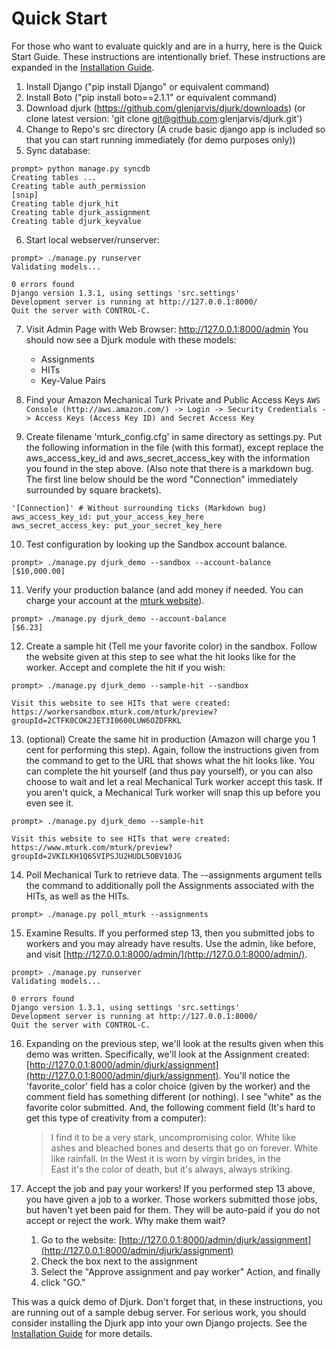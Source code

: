 Quick Start
===========
For those who want to evaluate quickly and are in a hurry, here is the Quick
Start Guide. These instructions are intentionally brief. These instructions are expanded in the [Installation Guide](https://github.com/glenjarvis/djurk/wiki/Installation-Guide).

1. Install Django ("pip install Django" or equivalent command)
2. Install Boto ("pip install boto==2.1.1" or equivalent command)
3. Download djurk (https://github.com/glenjarvis/djurk/downloads)
   (or clone latest version: 'git clone git@github.com:glenjarvis/djurk.git')
4. Change to Repo's src directory
   (A crude basic django app is included so that you can start running immediately (for demo purposes only))
5. Sync database:
```
prompt> python manage.py syncdb  
Creating tables ...  
Creating table auth_permission  
[snip]  
Creating table djurk_hit  
Creating table djurk_assignment  
Creating table djurk_keyvalue
```
6. Start local webserver/runserver:
```
prompt> ./manage.py runserver  
Validating models...  
  
0 errors found  
Django version 1.3.1, using settings 'src.settings'  
Development server is running at http://127.0.0.1:8000/  
Quit the server with CONTROL-C.  
```
7. Visit Admin Page with Web Browser:
    http://127.0.0.1:8000/admin
    You should now see a Djurk module with these models:
    * Assignments
    * HITs
    * Key-Value Pairs
8. Find your Amazon Mechanical Turk Private and Public Access Keys
`AWS Console (http://aws.amazon.com/) -> Login -> Security Credentials -> Access Keys (Access Key ID) and Secret Access Key`

9. Create filename 'mturk_config.cfg' in same directory as settings.py. Put
      the following information in the file (with this format), except replace the aws_access_key_id and aws_secret_access_key with the information you found in the step above. (Also note that there is a markdown bug. The first line below should be the word "Connection" immediately surrounded by square brackets).
```
'[Connection]' # Without surrounding ticks (Markdown bug)  
aws_access_key_id: put_your_access_key_here  
aws_secret_access_key: put_your_secret_key_here    
```
10. Test configuration by looking up the Sandbox account balance.
```
prompt> ./manage.py djurk_demo --sandbox --account-balance  
[$10,000.00]
```
11. Verify your production balance (and add money if needed. You can charge your account at the [mturk website](https://requester.mturk.com/mturk/youraccount)).
```
prompt> ./manage.py djurk_demo --account-balance  
[$6.23]
```
12. Create a sample hit (Tell me your favorite color) in the sandbox. Follow the website given at this step to see what the hit looks like for the worker. Accept and complete the hit if you wish:
```
prompt> ./manage.py djurk_demo --sample-hit --sandbox

Visit this website to see HITs that were created:  
https://workersandbox.mturk.com/mturk/preview?groupId=2CTFK0COK2JET3I0600LUW6OZDFRKL
```
13. (optional) Create the same hit in production (Amazon will charge you 1 cent
for performing this step). Again, follow the instructions given from the command to get to the URL that shows what the hit looks like. You can complete the hit yourself (and thus pay yourself), or you can also choose to wait and let a real Mechanical Turk worker accept this task. If you aren't quick, a Mechanical Turk worker will snap this up before you even see it.
```
prompt> ./manage.py djurk_demo --sample-hit

Visit this website to see HITs that were created:
https://www.mturk.com/mturk/preview?groupId=2VKILKH1Q6SVIPSJU2HUDL5OBV10JG
```
14. Poll Mechanical Turk to retrieve data. The --assignments argument tells the command to additionally poll the Assignments associated with the HITs, as well as the HITs.
```
prompt> ./manage.py poll_mturk --assignments
```
15. Examine Results. If you performed step 13, then you submitted jobs to
workers and you may already have results. Use the admin, like before, and visit
[http://127.0.0.1:8000/admin/](http://127.0.0.1:8000/admin/).
```
prompt> ./manage.py runserver  
Validating models...  

0 errors found  
Django version 1.3.1, using settings 'src.settings'  
Development server is running at http://127.0.0.1:8000/  
Quit the server with CONTROL-C.  
```
16. Expanding on the previous step, we'll look at the results given when this demo was written. Specifically, we'll look at the Assignment created: [http://127.0.0.1:8000/admin/djurk/assignment](http://127.0.0.1:8000/admin/djurk/assignment). You'll notice the 'favorite_color' field has a color choice (given by the worker) and the comment field has something different (or nothing). I see "white" as the favorite color submitted. And, the following comment field (It's hard to get this type of creativity from a computer):

    > I find it to be a very stark, uncompromising color. White like  
    > ashes and bleached bones and deserts that go on forever. White  
    > like rainfall. In the West it is worn by virgin brides, in the  
    > East it's the color of death, but it's always, always striking.

17. Accept the job and pay your workers! If you performed step 13 above, you have given a job to a
worker.  Those workers submitted those jobs, but haven't yet been paid for
them. They will be auto-paid if you do not accept or reject the work. Why make
them wait?
    1. Go to the website: [http://127.0.0.1:8000/admin/djurk/assignment](http://127.0.0.1:8000/admin/djurk/assignment)
    2. Check the box next to the assignment
    3. Select the "Approve assignment and pay worker" Action, and finally
    4. click "GO."


This was a quick demo of Djurk. Don't forget that, in these instructions, you are running out of a sample debug server. For serious work, you should consider installing the Djurk app into your own Django projects. See the [Installation Guide](https://github.com/glenjarvis/djurk/wiki/Installation-Guide) for more details.
